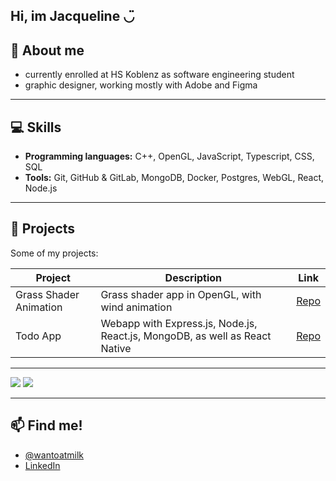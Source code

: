 ## Hi, im Jacqueline ◡̈

## 🌱 About me

- currently enrolled at HS Koblenz as software engineering student
- graphic designer, working mostly with Adobe and Figma  

---

## 💻 Skills

- **Programming languages:** C++, OpenGL, JavaScript, Typescript, CSS, SQL
- **Tools:** Git, GitHub & GitLab, MongoDB, Docker, Postgres, WebGL, React, Node.js

---

## 📂 Projects

Some of my projects:

| Project | Description | Link |
|---------|-------------|------|
| Grass Shader Animation | Grass shader app in OpenGL, with wind animation | [Repo](https://github.com/wantoatmilk/grass-shader) |
| Todo App | Webapp with Express.js, Node.js, React.js, MongoDB, as well as React Native | [Repo](https://github.com/wantoatmilk/webtech) |

---

![](https://nirzak-streak-stats.vercel.app/?user=wantoatmilk&theme=github_dark_dimmed&hide_border=true)
![](https://github-readme-stats.vercel.app/api/top-langs/?username=wantoatmilk&theme=github_dark_dimmed&hide_border=true&include_all_commits=true&count_private=false&layout=compact)

---

## 📫 Find me!

- [@wantoatmilk](https://github.com/wantoatmilk)  
- [LinkedIn](https://www.linkedin.com/in/jacqueline-koehnlein/)

